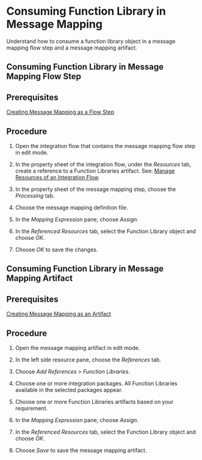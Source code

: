 <!-- loiod4dcb4af8e944b33b9116e2837353930 -->

# Consuming Function Library in Message Mapping

Understand how to consume a function library object in a message mapping flow step and a message mapping artifact.

<a name="task_flg_lqb_pxb"/>

<!-- task\_flg\_lqb\_pxb -->

## Consuming Function Library in Message Mapping Flow Step



<a name="task_flg_lqb_pxb__prereq_myf_hrv_pxb"/>

## Prerequisites

[Creating Message Mapping as a Flow Step](creating-message-mapping-as-a-flow-step-3d5cb7f.md)



<a name="task_flg_lqb_pxb__steps_a2m_nqb_pxb"/>

## Procedure

1.  Open the integration flow that contains the message mapping flow step in edit mode.

2.  In the property sheet of the integration flow, under the *Resources* tab, create a reference to a Function Libraries artifact. See: [Manage Resources of an Integration Flow](manage-resources-of-an-integration-flow-b5968b2.md).

3.  In the property sheet of the message mapping step, choose the *Processing* tab.

4.  Choose the message mapping definition file.

5.  In the *Mapping Expression* pane, choose *Assign*.

6.  In the *Referenced Resources* tab, select the Function Library object and choose *OK*.

7.  Choose *OK* to save the changes.


<a name="task_oqt_4qb_pxb"/>

<!-- task\_oqt\_4qb\_pxb -->

## Consuming Function Library in Message Mapping Artifact



<a name="task_oqt_4qb_pxb__prereq_tz3_dtv_pxb"/>

## Prerequisites

[Creating Message Mapping as an Artifact](creating-message-mapping-as-an-artifact-1d52a7b.md)



<a name="task_oqt_4qb_pxb__steps_pqt_4qb_pxb"/>

## Procedure

1.  Open the message mapping artifact in edit mode.

2.  In the left side resource pane, choose the *References* tab.

3.  Choose *Add References* \> *Function Libraries*.

4.  Choose one or more integration packages. All Function Libraries available in the selected packages appear.

5.  Choose one or more Function Libraries artifacts based on your requirement.

6.  In the *Mapping Expression* pane, choose *Assign*.

7.  In the *Referenced Resources* tab, select the Function Library object and choose *OK*.

8.  Choose *Save* to save the message mapping artifact.


